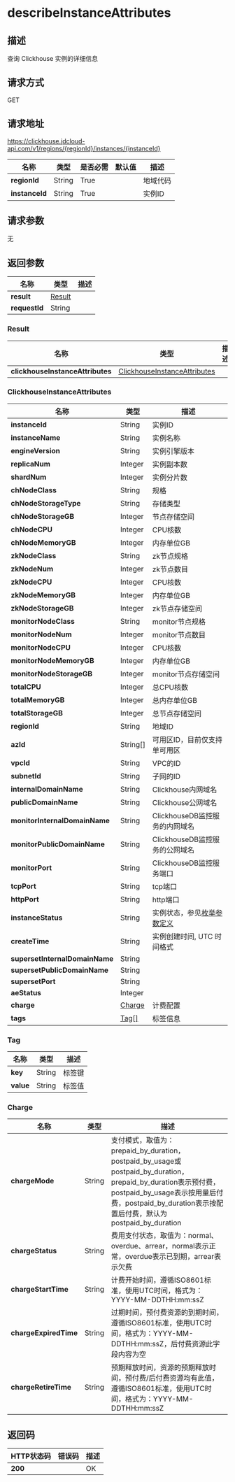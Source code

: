 # describeInstanceAttributes


## 描述
查询 Clickhouse 实例的详细信息

## 请求方式
GET

## 请求地址
https://clickhouse.jdcloud-api.com/v1/regions/{regionId}/instances/{instanceId}

|名称|类型|是否必需|默认值|描述|
|---|---|---|---|---|
|**regionId**|String|True| |地域代码|
|**instanceId**|String|True| |实例ID|

## 请求参数
无


## 返回参数
|名称|类型|描述|
|---|---|---|
|**result**|[Result](describeinstanceattributes#result)| |
|**requestId**|String| |
### <div id="result">Result</div>
|名称|类型|描述|
|---|---|---|
|**clickhouseInstanceAttributes**|[ClickhouseInstanceAttributes](describeinstanceattributes#clickhouseinstanceattributes)| |
### <div id="clickhouseinstanceattributes">ClickhouseInstanceAttributes</div>
|名称|类型|描述|
|---|---|---|
|**instanceId**|String|实例ID|
|**instanceName**|String|实例名称|
|**engineVersion**|String|实例引擎版本|
|**replicaNum**|Integer|实例副本数|
|**shardNum**|Integer|实例分片数|
|**chNodeClass**|String|规格|
|**chNodeStorageType**|String|存储类型|
|**chNodeStorageGB**|Integer|节点存储空间|
|**chNodeCPU**|Integer|CPU核数|
|**chNodeMemoryGB**|Integer|内存单位GB|
|**zkNodeClass**|String|zk节点规格|
|**zkNodeNum**|Integer|zk节点数目|
|**zkNodeCPU**|Integer|CPU核数|
|**zkNodeMemoryGB**|Integer|内存单位GB|
|**zkNodeStorageGB**|Integer|zk节点存储空间|
|**monitorNodeClass**|String|monitor节点规格|
|**monitorNodeNum**|Integer|monitor节点数目|
|**monitorNodeCPU**|Integer|CPU核数|
|**monitorNodeMemoryGB**|Integer|内存单位GB|
|**monitorNodeStorageGB**|Integer|monitor节点存储空间|
|**totalCPU**|Integer|总CPU核数|
|**totalMemoryGB**|Integer|总内存单位GB|
|**totalStorageGB**|Integer|总节点存储空间|
|**regionId**|String|地域ID|
|**azId**|String[]|可用区ID，目前仅支持单可用区|
|**vpcId**|String|VPC的ID|
|**subnetId**|String|子网的ID|
|**internalDomainName**|String|Clickhouse内网域名|
|**publicDomainName**|String|Clickhouse公网域名|
|**monitorInternalDomainName**|String|ClickhouseDB监控服务的内网域名|
|**monitorPublicDomainName**|String|ClickhouseDB监控服务的公网域名|
|**monitorPort**|String|ClickhouseDB监控服务端口|
|**tcpPort**|String|tcp端口|
|**httpPort**|String|http端口|
|**instanceStatus**|String|实例状态，参见[枚举参数定义](../Enum-Definitions/Enum-Definitions.md)|
|**createTime**|String|实例创建时间, UTC 时间格式|
|**supersetInternalDomainName**|String| |
|**supersetPublicDomainName**|String| |
|**supersetPort**|String| |
|**aeStatus**|Integer| |
|**charge**|[Charge](describeinstanceattributes#charge)|计费配置|
|**tags**|[Tag[]](describeinstanceattributes#tag)|标签信息|
### <div id="tag">Tag</div>
|名称|类型|描述|
|---|---|---|
|**key**|String|标签键|
|**value**|String|标签值|
### <div id="charge">Charge</div>
|名称|类型|描述|
|---|---|---|
|**chargeMode**|String|支付模式，取值为：prepaid_by_duration，postpaid_by_usage或postpaid_by_duration，prepaid_by_duration表示预付费，postpaid_by_usage表示按用量后付费，postpaid_by_duration表示按配置后付费，默认为postpaid_by_duration|
|**chargeStatus**|String|费用支付状态，取值为：normal、overdue、arrear，normal表示正常，overdue表示已到期，arrear表示欠费|
|**chargeStartTime**|String|计费开始时间，遵循ISO8601标准，使用UTC时间，格式为：YYYY-MM-DDTHH:mm:ssZ|
|**chargeExpiredTime**|String|过期时间，预付费资源的到期时间，遵循ISO8601标准，使用UTC时间，格式为：YYYY-MM-DDTHH:mm:ssZ，后付费资源此字段内容为空|
|**chargeRetireTime**|String|预期释放时间，资源的预期释放时间，预付费/后付费资源均有此值，遵循ISO8601标准，使用UTC时间，格式为：YYYY-MM-DDTHH:mm:ssZ|

## 返回码
|HTTP状态码|错误码|描述|
|---|---|---|
|**200**||OK|
